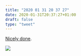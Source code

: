 ```yaml
---
title: "2020 01 31 20 37 27"
date: 2020-01-31T20:37:27+01:00
draft: false
type: "tweet"
---
```

[Nicely done](https://ihateregex.io).

![](/img/2020-01-31-20-35-46.png)
